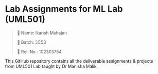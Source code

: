 # Lab Assignments for ML Lab (UML501)

> 👤 Name: Ikansh Mahajan
> 
> 🏫 Batch: 3C53
> 
> 🪪 Roll No.: 102303754

This GitHub repository contains all the deliverable assignments & projects from UML501 Lab taught by Dr Manisha Malik.
